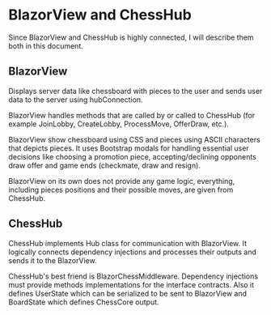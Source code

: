 # BlazorView and ChessHub

Since BlazorView and ChessHub is highly connected, I will describe them both in this document.

## BlazorView

Displays server data like chessboard with pieces to the user and sends user data to the server using hubConnection.

BlazorView handles methods that are called by or called to ChessHub (for example JoinLobby, CreateLobby, ProcessMove, OfferDraw, etc.).

BlazorView show chessboard using CSS and pieces using ASCII characters that depicts pieces. It uses Bootstrap modals for handling essential user decisions like choosing a promotion piece, accepting/declining opponents draw offer and game ends (checkmate, draw and resign).

BlazorView on its own does not provide any game logic, everything, including pieces positions and their possible moves, are given from ChessHub.

## ChessHub

ChessHub implements Hub class for communication with BlazorView. It logically connects dependency injections and processes their outputs and sends it to the BlazorView.

ChessHub's best friend is BlazorChessMiddleware. Dependency injections must provide methods implementations for the interface contracts. Also it defines UserState which can be serialized to be sent to BlazorView and BoardState which defines ChessCore output.
